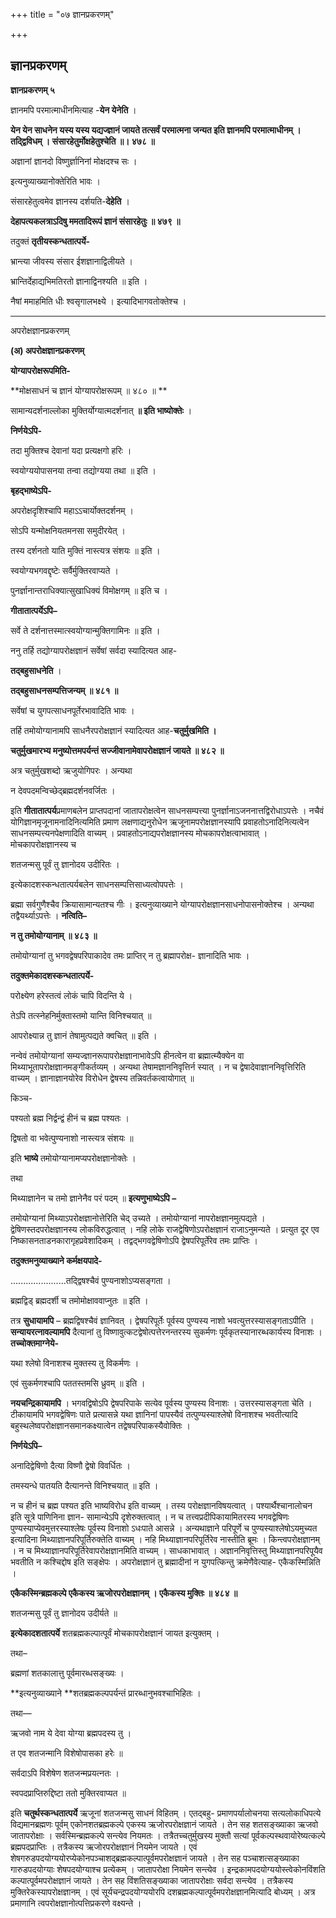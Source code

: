 +++
title = "०७ ज्ञानप्रकरणम्"

+++


## ज्ञानप्रकरणम्

**ज्ञानप्रकरणम् ५**

ज्ञानमपि परमात्माधीनमित्याह -**येन येनेति** ।

**येन येन साधनेन यस्य यस्य यद्यज्ज्ञानं जायते तत्सर्वं परमात्मना जन्यत इति ज्ञानमपि परमात्माधीनम् । तद्द्विविधम् । संसारहेतुर्मोक्षहेतुश्चेति ॥। ४७८ ॥**

अज्ञानां ज्ञानदो विष्णुर्ज्ञानिनां मोक्षदश्च सः ।

इत्यनुव्याख्यानोक्तेरिति भावः ।

संसारहेतुत्वमेव ज्ञानस्य दर्शयति-**देहेति** ।

**देहापत्यकलत्राऽदिषु ममतादिरूपं ज्ञानं संसारहेतुः ॥ ४७९ ॥**

तदुक्तं **तृतीयस्कन्धतात्पर्ये-**

भ्रान्त्या जीवस्य संसार ईशज्ञानाद्विलीयते ।

भ्रान्तिर्देहाद्यभिमतिरतो ज्ञानाद्विनश्यति ॥ इति ।

नैषां ममाहमिति धीः श्वसृगालभक्ष्ये । इत्यादिभागवतोक्तेश्च ।

------------------------------------------------------------------------

अपरोक्षज्ञानप्रकरणम्

**(अ) अपरोक्षज्ञानप्रकरणम्**

**योग्यापरोक्षरूपमिति-**

**मोक्षसाधनं च ज्ञानं योग्यापरोक्षरूपम् ॥ ४८० ॥ **

सामान्यदर्शनाल्लोका मुक्तिर्योग्यात्मदर्शनात् **॥ इति भाष्योक्तेः** ।

**निर्णयेऽपि-**

तदा मुक्तिश्च देवानां यदा प्रत्यक्षगो हरिः ।

स्वयोग्ययोपासनया तन्वा तद्योग्यया तथा ॥ इति ।

**बृहद्भाष्येऽपि-**

अपरोक्षदृशिश्चापि महाऽऽचार्योक्तदर्शनम् ।

सोऽपि यन्मोक्षनियतमनसा समुदीरयेत् ।

तस्य दर्शनतो याति मुक्तिं नास्त्यत्र संशयः ॥ इति ।

स्वयोग्यभगवद्दृष्टेः सर्वैर्मुक्तिरवाप्यते ।

पुनर्ज्ञानान्तराधिक्यात्सुखाधिक्यं विमोक्षगम् ॥ इति च ।

**गीतातात्पर्येऽपि–**

सर्वे ते दर्शनात्तस्मात्स्वयोग्यान्मुक्तिगामिनः ॥ इति ।

ननु तर्हि तद्योग्यापरोक्षज्ञानं सर्वेषां सर्वदा स्यादित्यत आह-

**तद्बहुसाधनेति** ।

**तद्बहुसाधनसम्पत्तिजन्यम् ॥ ४८१ ॥**

सर्वेषां च युगपत्साधनपूर्तेरभावादिति भावः ।

तर्हि तमोयोग्यानामपि साधनैरपरोक्षज्ञानं स्यादित्यत आह-**चतुर्मुखमिति ।**

**चतुर्मुखमारभ्य मनुष्योत्तमपर्यन्तं सज्जीवानामेवापरोक्षज्ञानं जायते ॥ ४८२ ॥**

अत्र चतुर्मुखशब्दो ऋजुयोगिपरः । अन्यथा

न देवपदमन्विच्छेद्ब्रह्मदर्शनवर्जितः ।

इति **गीतातात्पर्य**प्रमाणबलेन प्राप्तपदानां जातापरोक्षत्वेन साधनसम्पत्त्या पुनर्ज्ञानाऽजननात्तद्विरोधाऽपत्तेः । नचैवं योगिज्ञानमृजूनामनादिनित्यमिति प्रमाण लक्षणाद्यनुरोधेन ऋजूनामपरोक्षज्ञानस्यापि प्रवाहतोऽनादिनित्यत्वेन साधनसम्पत्त्यनपेक्षणादिति वाच्यम् । प्रवाहतोऽनाद्यपरोक्षज्ञानस्य मोचकापरोक्षत्वाभावात् । मोचकापरोक्षज्ञानस्य च

शतजन्मसु पूर्वं तु ज्ञानोदय उदीरितः ।

इत्येकादशस्कन्धतात्पर्यबलेन साधनसम्पत्तिसाध्यत्वोपपत्तेः ।

ब्रह्मा सर्वगुणैश्चैव क्रियासामान्यतश्च गीः । इत्यनुव्याख्याने योग्यापरोक्षज्ञानसाधनोपासनोक्तेश्च । अन्यथा तद्वैयर्थ्याऽपत्तेः । **नत्विति–**

**न तु तमोयोग्यानाम् ॥ ४८३ ॥**

तमोयोग्यानां तु भगवद्वेषपरिपाकादेव तमः प्राप्तिर् न तु ब्रह्मापरोक्ष- ज्ञानादिति भावः ।

**तदुक्तमेकादशस्कन्धतात्पर्ये-**

परोक्ष्येण हरेस्तत्वं लोकं चापि विदन्ति ये ।

तेऽपि तत्स्नेहनिर्मुक्तास्तमो यान्ति विनिश्चयात् ॥

आपरोक्ष्यान्न तु ज्ञानं तेषामुत्पद्यते क्वचित् ॥ इति ।

नन्वेवं तमोयोग्यानां सम्यज्ज्ञानरूपापरोक्षज्ञानाभावेऽपि हीनत्वेन वा ब्रह्मात्म्यैक्येन वा मिथ्याभूतापरोक्षज्ञानमङ्गीकर्तव्यम् । अन्यथा तेषामज्ञाननिवृत्तिर्न स्यात् । न च द्वेषादेवाज्ञाननिवृत्तिरिति वाच्यम् । ज्ञानाज्ञानयोरेव विरोधेन द्वेषस्य तन्निवर्तकत्वायोगात् ॥

किञ्च-

पश्यतो ब्रह्म निर्द्वन्द्वं हीनं च ब्रह्म पश्यतः ।

द्विषतो वा भवेत्पुण्यनाशो नास्त्यत्र संशयः ॥

इति **भाष्ये** तमोयोग्यानामप्यपरोक्षज्ञानोक्तेः ।

तथा

मिथ्याज्ञानेन च तमो ज्ञानेनैव परं पदम् ॥ **इत्यणुभाष्येऽपि –**

तमोयोग्यानां मिथ्याऽपरोक्षज्ञानोत्तेरिति चेद् उच्यते । तमोयोग्यानां नापरोक्षज्ञानमुत्पद्यते । द्वेषिणस्तदपरोक्षज्ञानस्य लोकविरुद्धत्वात् । नहि लोके राजद्वेषिणोऽपरोक्षज्ञानं राजाऽनुमन्यते । प्रत्युत दूर एव निष्कासनताडनकारागृहप्रवेशादिकम् । तद्वद्भगवद्वेषिणोऽपि द्वेषपरिपूर्तेरेव तमः प्राप्तिः ।

**तदुक्तमनुव्याख्याने कर्मक्षयपादे-**

......................तद्द्विषश्चैवं पुण्यनाशोऽप्यसङ्गता ।

ब्रह्मद्विड् ब्रह्मदर्शी च तमोमोक्षाववाप्नुतः ॥ इति ।

तत्र **सुधायामपि** – ब्रह्मद्विषश्चैवं ज्ञानिवत् । द्वेषपरिपूर्तेः पूर्वस्य पुण्यस्य नाशो भवत्युत्तरस्यासङ्गताऽपीति । **सन्यायरत्नावल्यामपि** दैत्यानां तु विष्णावुत्कटद्वेषोत्पत्तेरनन्तरस्य सुकर्मणः पूर्वकृतस्यानारब्धकार्यस्य विनाशः । **तच्चोक्तमाग्नेये-**

यथा श्लेषो विनाशश्च मुक्तस्य तु विकर्मणः ।

एवं सुकर्मणश्चापि पततस्तमसि ध्रुवम् ॥ इति ।

**नयचन्द्रिकायामपि** । भगवद्विषोऽपि द्वेषपरिपाके सत्येव पूर्वस्य पुण्यस्य विनाशः । उत्तरस्यासङ्गता चेति । टीकायामपि भगवद्वेषिणः पाते प्रत्यासन्ने यथा ज्ञानिनां पापस्यैवं तत्पुण्यस्याश्लेषो विनाशश्च भवतीत्यादि बहुस्थलेष्वपरोक्षज्ञानसमानकक्ष्यात्वेन तद्वेषपरिपाकस्यैवोक्तिः ।

**निर्णयेऽपि–**

अनादिद्वेषिणो दैत्या विष्णौ द्वेषो विवर्धितः ।

तमस्यन्धे पातयति दैत्यानन्ते विनिश्चयात् ॥ इति ।

न च हीनं च ब्रह्म पश्यत इति भाष्यविरोध इति वाच्यम् । तस्य परोक्षज्ञानविषयत्वात् । पश्यार्थैश्चानालोचन इति सूत्रे पाणिनिना ज्ञान- सामान्येऽपि दृशेरुक्तत्वात् । न च तत्त्वप्रदीपिकायामितरस्य भगवद्वेषिणः पुण्यस्याप्येवमुत्तरस्याश्लेषः पूर्वस्य विनाशो ऽधःपाते आसन्ने । अन्यथाज्ञाने परिपूर्णे च पुण्यस्याश्लेषोऽयमुच्यत इत्यादिना मिथ्याज्ञानपरिपूर्तिरुक्तेति वाच्यम् । नहि मिथ्याज्ञानपरिपूर्तिरेव नास्तीति ब्रूमः । किन्त्वपरोक्षज्ञानम् । न च मिथ्याज्ञानपरिपूर्तिरेवापरोक्षज्ञानमिति वाच्यम् । साधकाभावात् । अज्ञाननिवृत्तिस्तु मिथ्याज्ञानपरिपूयैव भवतीति न कश्चिद्दोष इति सङ्क्षेपः । अपरोक्षज्ञानं तु ब्रह्मादीनां न युगपत्किन्तु क्रमेणैवेत्याह- एकैकस्मिन्निति ।

**एकैकस्मिन्ब्रह्मकल्पे एकैकस्य ऋजोरपरोक्षज्ञानम् । एकैकस्य मुक्तिः ॥ ४८४ ॥**

शतजन्मसु पूर्वं तु ज्ञानोदय उदीर्यते ॥

**इत्येकादशतात्पर्ये** शतब्रह्मकल्पात्पूर्वं मोचकापरोक्षज्ञानं जायत इत्युक्तम् ।

तथा–

ब्रह्मणां शतकालात्तु पूर्वमारब्धसङ्ख्यः ।

**इत्यनुव्याख्याने **शतब्रह्मकल्पपर्यन्तं प्रारब्धानुभवश्चाभिहितः ।

तथा—

ऋजवो नाम ये देवा योग्या ब्रह्मपदस्य तु ।

त एव शतजन्मानि विशेषोपासका हरेः ॥

सर्वदाऽपि विशेषेण शतजन्मप्रयत्नतः ।

स्वपदप्राप्तिरुद्दिष्टा ततो मुक्तिरवाप्यत ॥

इति **चतुर्थस्कन्धतात्पर्ये** ऋजूनां शतजन्मसु साधनं विहितम् । एतद्बहु- प्रमाणपर्यालोचनया सत्यलोकाधिपत्ये विद्यमानब्रह्मणः पूर्वम् एकोनशतब्रह्मकल्पे एकस्य ऋजोरपरोक्षज्ञानं जायते । तेन सह शतसङ्ख्याका ऋजवो जातापरोक्षाः । सर्वस्मिन्ब्रह्मकल्पे सन्त्येव नियमतः । तत्रैतच्चतुर्मुखस्य मुक्तौ सत्यां पूर्वकल्पस्थवायोरेष्यत्कल्पे ब्रह्मपदप्राप्तिः । तत्रैकस्य ऋजोरपरोक्षज्ञानं नियमेन जायते । एवं शेषगरुडपदयोग्ययोरप्येकोनपञ्चाशद्ब्रह्मकल्पात्पूर्वमपरोक्षज्ञानं जायते । तेन सह पञ्चाशत्सङ्ख्याका गारुडपदयोग्याः शेषपदयोग्याश्च प्रत्येकम् । जातापरोक्षा नियमेन सन्त्येव । इन्द्रकामपदयोग्ययोस्त्वेकोनविंशति कल्पात्पूर्वमपरोक्षज्ञानं जायते । तेन सह विंशतिसङ्ख्याका जातापरोक्षाः सर्वदा सन्त्येव । तत्रैकस्य मुक्तिरेकस्यापरोक्षज्ञानम् । एवं सूर्यचन्द्रपदयोग्ययोरपि दशब्रह्मकल्पात्पूर्वमपरोक्षज्ञानमित्यादि बोध्यम् । अत्र प्रमाणानि त्वपरोक्षज्ञानोत्पत्तिप्रकरणे वक्ष्यन्ते ।

